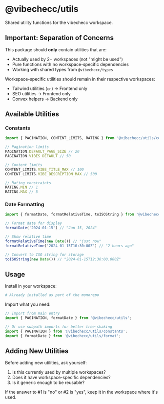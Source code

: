 # @vibechecc/utils

Shared utility functions for the vibechecc workspace.

## Important: Separation of Concerns

This package should **only** contain utilities that are:
- Actually used by 2+ workspaces (not "might be used")
- Pure functions with no workspace-specific dependencies
- Working with shared types from `@vibechecc/types`

Workspace-specific utilities should remain in their respective workspaces:
- Tailwind utilities (`cn`) → Frontend only
- SEO utilities → Frontend only
- Convex helpers → Backend only

## Available Utilities

### Constants
```typescript
import { PAGINATION, CONTENT_LIMITS, RATING } from '@vibechecc/utils/constants';

// Pagination limits
PAGINATION.DEFAULT_PAGE_SIZE // 20
PAGINATION.VIBES_DEFAULT // 50

// Content limits
CONTENT_LIMITS.VIBE_TITLE_MAX // 100
CONTENT_LIMITS.VIBE_DESCRIPTION_MAX // 500

// Rating constraints
RATING.MIN // 1
RATING.MAX // 5
```

### Date Formatting
```typescript
import { formatDate, formatRelativeTime, toISOString } from '@vibechecc/utils/format';

// Format date for display
formatDate('2024-01-15') // "Jan 15, 2024"

// Show relative time
formatRelativeTime(new Date()) // "just now"
formatRelativeTime('2024-01-15T10:30:00Z') // "2 hours ago"

// Convert to ISO string for storage
toISOString(new Date()) // "2024-01-15T12:30:00.000Z"
```

## Usage

Install in your workspace:
```bash
# Already installed as part of the monorepo
```

Import what you need:
```typescript
// Import from main entry
import { PAGINATION, formatDate } from '@vibechecc/utils';

// Or use subpath imports for better tree-shaking
import { PAGINATION } from '@vibechecc/utils/constants';
import { formatDate } from '@vibechecc/utils/format';
```

## Adding New Utilities

Before adding new utilities, ask yourself:
1. Is this currently used by multiple workspaces?
2. Does it have workspace-specific dependencies?
3. Is it generic enough to be reusable?

If the answer to #1 is "no" or #2 is "yes", keep it in the workspace where it's used.
